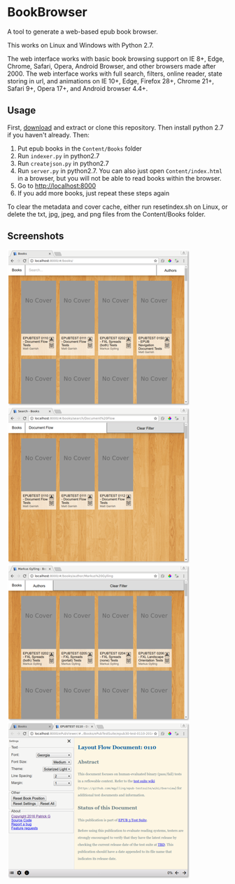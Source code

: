 # BookBrowser

A tool to generate a web-based epub book browser.

This works on Linux and Windows with Python 2.7.

The web interface works with basic book browsing support on IE 8+, Edge, Chrome, Safari, Opera, Android Browser, and other browsers made after 2000.
The web interface works with full search, filters, online reader, state storing in url, and animations on IE 10+, Edge, Firefox 28+, Chrome 21+, Safari 9+, Opera 17+, and Android browser 4.4+.

## Usage

First, [download](https://github.com/geek1011/BookBrowser/archive/master.zip) and extract or clone this repository. Then install python 2.7 if you haven't already. Then:

1. Put epub books in the `Content/Books` folder
2. Run `indexer.py` in python2.7
3. Run `createjson.py` in python2.7
4. Run `server.py` in python2.7. You can also just open `Content/index.html` in a browser, but you will not be able to read books within the browser.
5. Go to [http://localhost:8000](http://localhost:8000)
6. If you add more books, just repeat these steps again

To clear the metadata and cover cache, either run resetindex.sh on Linux, or delete the txt, jpg, jpeg, and png files from the Content/Books folder.

## Screenshots
[![](Screenshots/thumbnails/BookBrowser1.png)](https://raw.githubusercontent.com/geek1011/BookBrowser/master/Screenshots/BookBrowser1.png)
[![](Screenshots/thumbnails/BookBrowser2.png)](https://raw.githubusercontent.com/geek1011/BookBrowser/master/Screenshots/BookBrowser2.png)
[![](Screenshots/thumbnails/BookBrowser3.png)](https://raw.githubusercontent.com/geek1011/BookBrowser/master/Screenshots/BookBrowser3.png)
[![](Screenshots/thumbnails/BookBrowser4.png)](https://raw.githubusercontent.com/geek1011/BookBrowser/master/Screenshots/BookBrowser4.png)
